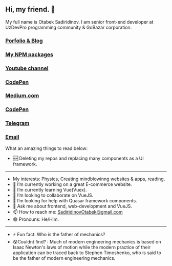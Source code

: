 ## Hi, my friend. 👋

My full name is Otabek Sadiridinov.
I am senior front-end developer at UzDevPro programming community & GoBazar corporation.


### [Porfolio & Blog](https://otabeksadiridinov.github.io)
### [My NPM packages](https://www.npmjs.com/~otabeksadiridinov)
### [Youtube channel](https://www.youtube.com/channel/UC3nIYauvUl-P2P6-ol04I3w)
### [CodePen](https://codepen.io/VueJSAcademy)
### [Medium.com](https://vuejsacademy.medium.com/)
### [CodePen](https://codepen.io/VueJSAcademy)
### [Telegram](https://t.me/Otabek_Mirzo)
### [Email](https://otabek-mirzo@umail.uz)

What an amazing things to read below:

- 🆕 Deleting my repos and replacing many components as a UI framework.
---
- My interests: Physics, Creating mindblowinng websites & apps, reading.
- 🔭 I’m currently working on a great E-commerce website.
- 🌱 I’m currently learning Vue(Vuex).
- 👯 I’m looking to collaborate on VueJS.
- 🤔 I’m looking for help with Quasar framework components.
- 💬 Ask me about frontend, web-development and VueJS.
- 📫 How to reach me: SadiridinovOtabek@gmail.com
- 😄 Pronouns: He/Him.
---
- ⚡ Fun fact: Who is the father of mechanics?
- 😰Couldnt find? : Much of modern engineering mechanics is based on Isaac Newton's laws of motion while the modern practice of their application can be traced back to Stephen Timoshenko, who is said to be the father of modern engineering mechanics. 

